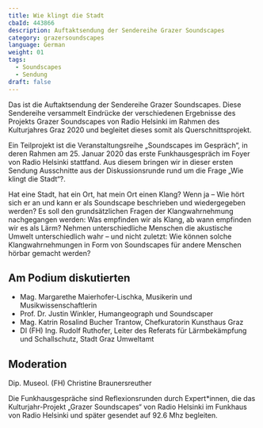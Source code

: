 ```yaml
---
title: Wie klingt die Stadt
cbaId: 443866
description: Auftaktsendung der Sendereihe Grazer Soundscapes
category: grazersoundscapes
language: German
weight: 01
tags:
  - Soundscapes
  - Sendung
draft: false
---
```


Das ist die Auftaktsendung der Sendereihe Grazer Soundscapes. Diese Sendereihe versammelt Eindrücke der verschiedenen Ergebnisse des Projekts Grazer Soundscapes von Radio Helsinki im Rahmen des Kulturjahres Graz 2020 und begleitet dieses somit als Querschnittsprojekt.

Ein Teilprojekt ist die Veranstaltungsreihe „Soundscapes im Gespräch“, in deren Rahmen am 25. Januar 2020 das erste Funkhausgespräch im Foyer von Radio Helsinki stattfand. Aus diesem bringen wir in dieser ersten Sendung Ausschnitte aus der Diskussionsrunde rund um die Frage „Wie klingt die Stadt“?.

Hat eine Stadt, hat ein Ort, hat mein Ort einen Klang? Wenn ja – Wie hört sich er an und kann er als Soundscape beschrieben und wiedergegeben werden? Es soll den grundsätzlichen Fragen der Klangwahrnehmung nachgegangen werden: Was empfinden wir als Klang, ab wann empfinden wir es als Lärm? Nehmen unterschiedliche Menschen die akustische Umwelt unterschiedlich wahr – und nicht zuletzt: Wie können solche Klangwahrnehmungen in Form von Soundscapes für andere Menschen hörbar gemacht werden?

## Am Podium diskutierten

* Mag. Margarethe Maierhofer-Lischka, Musikerin und Musikwissenschaftlerin
* Prof. Dr. Justin Winkler, Humangeograph und Soundscaper
* Mag. Katrin Rosalind Bucher Trantow, Chefkuratorin Kunsthaus Graz
* DI (FH) Ing. Rudolf Ruthofer, Leiter des Referats für Lärmbekämpfung und Schallschutz, Stadt Graz Umweltamt

## Moderation
Dip. Museol. (FH) Christine Braunersreuther

Die Funkhausgespräche sind Reflexionsrunden durch Expert*innen, die das Kulturjahr-Projekt „Grazer Soundscapes“ von Radio Helsinki im Funkhaus von Radio Helsinki und später gesendet auf 92.6 Mhz begleiten.

